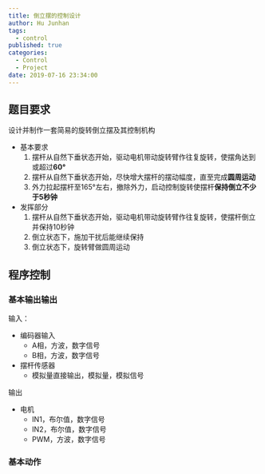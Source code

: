 ```yaml
---
title: 倒立摆的控制设计
author: Hu Junhan
tags:
  - control
published: true
categories:
  - Control
  - Project
date: 2019-07-16 23:34:00
---
```


## 题目要求

设计并制作一套简易的旋转倒立摆及其控制机构

* 基本要求
  1. 摆杆从自然下垂状态开始，驱动电机带动旋转臂作往复旋转，使摆角达到或超过**60°**
  2. 摆杆从自然下垂状态开始，尽快增大摆杆的摆动幅度，直至完成**圆周运动**
  3. 外力拉起摆杆至165°左右，撤除外力，启动控制旋转使摆杆**保持倒立不少于5秒钟**
* 发挥部分
  1. 摆杆从自然下垂状态开始，驱动电机带动旋转臂作往复旋转，使摆杆倒立并保持10秒钟
  2. 倒立状态下，施加干扰后能继续保持
  3. 倒立状态下，旋转臂做圆周运动

## 程序控制

### 基本输出输出

输入：

* 编码器输入
  * A相，方波，数字信号
  * B相，方波，数字信号
* 摆杆传感器
  * 模拟量直接输出，模拟量，模拟信号

输出

* 电机
  * IN1，布尔值，数字信号
  * IN2，布尔值，数字信号
  * PWM，方波，数字信号

### 基本动作

